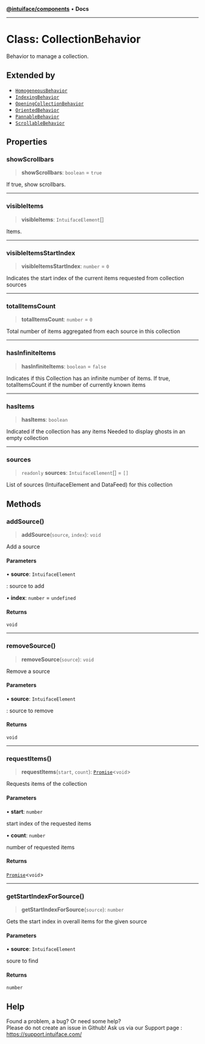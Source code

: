 [**@intuiface/components**](../README.md) • **Docs**

***

# Class: CollectionBehavior

Behavior to manage a collection.

## Extended by

- [`HomogeneousBehavior`](HomogeneousBehavior.md)
- [`IndexingBehavior`](IndexingBehavior.md)
- [`OpeningCollectionBehavior`](OpeningCollectionBehavior.md)
- [`OrientedBehavior`](OrientedBehavior.md)
- [`PannableBehavior`](PannableBehavior.md)
- [`ScrollableBehavior`](ScrollableBehavior.md)

## Properties

### showScrollbars

> **showScrollbars**: `boolean` = `true`

If true, show scrollbars.

***

### visibleItems

> **visibleItems**: `IntuifaceElement`[]

Items.

***

### visibleItemsStartIndex

> **visibleItemsStartIndex**: `number` = `0`

Indicates the start index of the current items requested from collection sources

***

### totalItemsCount

> **totalItemsCount**: `number` = `0`

Total number of items aggregated from each source in this collection

***

### hasInfiniteItems

> **hasInfiniteItems**: `boolean` = `false`

Indicates if this Collection has an infinite number of items.
If true, totalItemsCount if the number of currently known items

***

### hasItems

> **hasItems**: `boolean`

Indicated if the collection has any items
Needed to display ghosts in an empty collection

***

### sources

> `readonly` **sources**: `IntuifaceElement`[] = `[]`

List of sources (IntuifaceElement and DataFeed) for this collection

## Methods

### addSource()

> **addSource**(`source`, `index`): `void`

Add a source

#### Parameters

• **source**: `IntuifaceElement`

: source to add

• **index**: `number` = `undefined`

#### Returns

`void`

***

### removeSource()

> **removeSource**(`source`): `void`

Remove a source

#### Parameters

• **source**: `IntuifaceElement`

: source to remove

#### Returns

`void`

***

### requestItems()

> **requestItems**(`start`, `count`): [`Promise`](https://developer.mozilla.org/en-US/docs/Web/JavaScript/Reference/Global_Objects/Promise)\<`void`\>

Requests items of the collection

#### Parameters

• **start**: `number`

start index of the requested items

• **count**: `number`

number of requested items

#### Returns

[`Promise`](https://developer.mozilla.org/en-US/docs/Web/JavaScript/Reference/Global_Objects/Promise)\<`void`\>

***

### getStartIndexForSource()

> **getStartIndexForSource**(`source`): `number`

Gets the start index in overall items for the given source

#### Parameters

• **source**: `IntuifaceElement`

soure to find

#### Returns

`number`


## Help
Found a problem, a bug? Or need some help?  
Please do not create an issue in Github! Ask us via our Support page : https://support.intuiface.com/